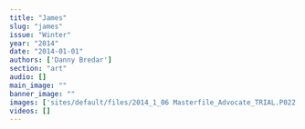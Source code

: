 ```yaml
---
title: "James"
slug: "james"
issue: "Winter"
year: "2014"
date: "2014-01-01"
authors: ['Danny Bredar']
section: "art"
audio: []
main_image: ""
banner_image: ""
images: ['sites/default/files/2014_1_06 Masterfile_Advocate_TRIAL.P022 full size.png']
videos: []
---
```

